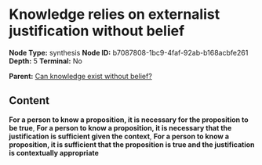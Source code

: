 # Knowledge relies on externalist justification without belief

**Node Type:** synthesis
**Node ID:** b7087808-1bc9-4faf-92ab-b168acbfe261
**Depth:** 5
**Terminal:** No

**Parent:** [Can knowledge exist without belief?](can-knowledge-exist-without-belief-antithesis-bd1b31cc-1aab-483a-96e6-d7dac50f12a8.md)

## Content

**For a person to know a proposition, it is necessary for the proposition to be true**, **For a person to know a proposition, it is necessary that the justification is sufficient given the context**, **For a person to know a proposition, it is sufficient that the proposition is true and the justification is contextually appropriate**
